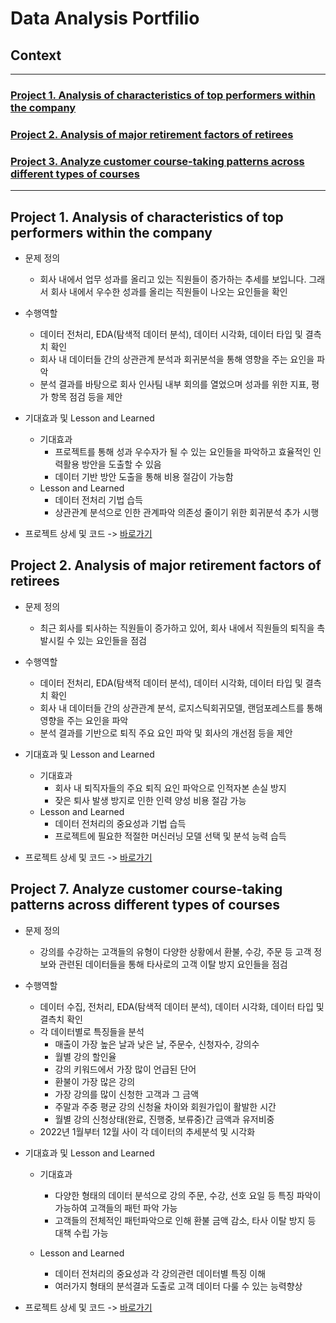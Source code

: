 # Data Analysis Portfilio

## Context
-------------

### [Project 1. Analysis of characteristics of top performers within the company](https://github.com/Y-Junghye/Portfolio/tree/6532d92416509baf3d4cc25bdfaf45aa47d69bd6/Project%201.%20Top%20Performer%20Characteristics%20Analysis%20)
### [Project 2. Analysis of major retirement factors of retirees](https://github.com/Y-Junghye/Portfolio/tree/6532d92416509baf3d4cc25bdfaf45aa47d69bd6/Project%202.%20Retirement%20Factor%20Analysis)
### [Project 3. Analyze customer course-taking patterns across different types of courses](https://github.com/Y-Junghye/Portfolio/tree/3816014be0a64c419fb42b48fef1d49fc5a9c60f/Project%207.%20Analyze%20customer%20course-taking%20patterns%20across%20different%20types%20of%20courses)
-----------------------------------------
## Project 1. Analysis of characteristics of top performers within the company

- 문제 정의
   - 회사 내에서 업무 성과를 올리고 있는 직원들이 증가하는 추세를 보입니다. 그래서 회사 내에서 우수한 성과를 올리는 직원들이 나오는 요인들을 확인

- 수행역할
   - 데이터 전처리, EDA(탐색적 데이터 분석), 데이터 시각화, 데이터 타입 및 결측치 확인
   - 회사 내 데이터들 간의 상관관계 분석과 회귀분석을 통해 영향을 주는 요인을 파악
   - 분석 결과를 바탕으로 회사 인사팀 내부 회의를 열었으며 성과를 위한 지표, 평가 항목 점검 등을 제안
 
- 기대효과 및 Lesson and Learned
  + 기대효과
    - 프로젝트를 통해 성과 우수자가 될 수 있는 요인들을 파악하고 효율적인 인력활용 방안을 도출할 수 있음
    - 데이터 기반 방안 도출을 통해 비용 절감이 가능함
  + Lesson and Learned
    - 데이터 전처리 기법 습득
    - 상관관계 분석으로 인한 관계파악 의존성 줄이기 위한 회귀분석 추가 시행 
   
* 프로젝트 상세 및 코드 -> [바로가기](https://github.com/Y-Junghye/Portfolio/tree/07de85e51e70c94b0877a8618322ad956e681100/Project%201.%20Top%20Performer%20Characteristics%20Analysis%20/2.%20Code)

## Project 2. Analysis of major retirement factors of retirees

- 문제 정의
   - 최근 회사를 퇴사하는 직원들이 증가하고 있어, 회사 내에서 직원들의 퇴직을 촉발시킬 수 있는 요인들을 점검

- 수행역할
   - 데이터 전처리, EDA(탐색적 데이터 분석), 데이터 시각화, 데이터 타입 및 결측치 확인
   - 회사 내 데이터들 간의 상관관계 분석, 로지스틱회귀모델, 랜덤포레스트를 통해 영향을 주는 요인을 파악
   - 분석 결과를 기반으로 퇴직 주요 요인 파악 및 회사의 개선점 등을 제안
 
- 기대효과 및 Lesson and Learned
  + 기대효과
    - 회사 내 퇴직자들의 주요 퇴직 요인 파악으로 인적자본 손실 방지
    - 잦은 퇴사 발생 방지로 인한 인력 양성 비용 절감 가능
  + Lesson and Learned
    - 데이터 전처리의 중요성과 기법 습득
    - 프로젝트에 필요한 적절한 머신러닝 모델 선택 및 분석 능력 습득 
   
 * 프로젝트 상세 및 코드 -> [바로가기](https://github.com/Y-Junghye/Portfolio/tree/7180929fdec338861d47b909825e3895c39c45eb/Project%202.%20Retirement%20Factor%20Analysis)

## Project 7. Analyze customer course-taking patterns across different types of courses

- 문제 정의
   - 강의를 수강하는 고객들의 유형이 다양한 상황에서 환불, 수강, 주문 등 고객 정보와 관련된 데이터들을 통해 타사로의 고객 이탈 방지 요인들을 점검

- 수행역할
   - 데이터 수집, 전처리, EDA(탐색적 데이터 분석), 데이터 시각화, 데이터 타입 및 결측치 확인
   - 각 데이터별로 특징들을 분석
        - 매출이 가장 높은 날과 낮은 날, 주문수, 신청자수, 강의수
        - 월별 강의 할인율
        - 강의 키워드에서 가장 많이 언급된 단어
        - 환불이 가장 많은 강의
        - 가장 강의를 많이 신청한 고객과 그 금액
        - 주말과 주중 평균 강의 신청율 차이와 회원가입이 활발한 시간
        - 월별 강의 신청상태(완료, 진행중, 보류중)간 금액과 유저비중
   - 2022년 1월부터 12월 사이 각 데이터의 추세분석 및 시각화

- 기대효과 및 Lesson and Learned
  + 기대효과
    - 다양한 형태의 데이터 분석으로 강의 주문, 수강, 선호 요일 등 특징 파악이 가능하여 고객들의 패턴 파악 가능
    - 고객들의 전체적인 패턴파악으로 인해 환불 금액 감소, 타사 이탈 방지 등 대책 수립 가능

  + Lesson and Learned
    - 데이터 전처리의 중요성과 각 강의관련 데이터별 특징 이해
    - 여러가지 형태의 분석결과 도출로 고객 데이터 다룰 수 있는 능력향상

 * 프로젝트 상세 및 코드 -> [바로가기]([https://github.com/Y-Junghye/Portfolio/tree/22173f680cb7231ab72cafc8c953540e45b13964/Project%203.%20Analyze%20customer%20course-taking%20patterns%20across%20different%20types%20of%20courses/2.%20Code](https://github.com/Y-Junghye/Portfolio/tree/3816014be0a64c419fb42b48fef1d49fc5a9c60f/Project%207.%20Analyze%20customer%20course-taking%20patterns%20across%20different%20types%20of%20courses))

